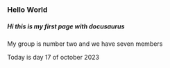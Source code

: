 ### Hello World

##### Hi this is my first page with docusaurus


My group is number two and we have seven members 

Today is day 17 of october 2023